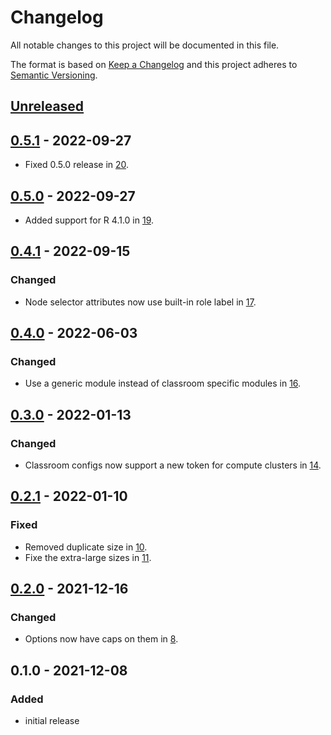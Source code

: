 # Changelog
All notable changes to this project will be documented in this file.

The format is based on [Keep a Changelog](http://keepachangelog.com/en/1.0.0/)
and this project adheres to [Semantic Versioning](http://semver.org/spec/v2.0.0.html).

## [Unreleased]

## [0.5.1] - 2022-09-27

- Fixed 0.5.0 release in [20](https://github.com/OSC/bc_classroom_rstudio/pull/20).

## [0.5.0] - 2022-09-27

- Added support for R 4.1.0 in [19](https://github.com/OSC/bc_classroom_rstudio/pull/19).

## [0.4.1] - 2022-09-15

### Changed

- Node selector attributes now use built-in role label in [17](https://github.com/OSC/bc_classroom_rstudio/pull/17).

## [0.4.0] - 2022-06-03

### Changed

- Use a generic module instead of classroom specific modules in [16](https://github.com/OSC/bc_classroom_rstudio/pull/16).

## [0.3.0] - 2022-01-13

### Changed

- Classroom configs now support a new token for compute clusters in [14](https://github.com/OSC/bc_classroom_rstudio/pull/14).

## [0.2.1] - 2022-01-10

### Fixed

- Removed duplicate size in [10](https://github.com/OSC/bc_classroom_rstudio/pull/10).
- Fixe the extra-large sizes in [11](https://github.com/OSC/bc_classroom_rstudio/pull/11).


## [0.2.0] - 2021-12-16

### Changed

- Options now have caps on them in [8](https://github.com/OSC/bc_classroom_rstudio/pull/8).

## 0.1.0 - 2021-12-08

### Added
- initial release

[Unreleased]: https://github.com/OSC/bc_classroom_rstudio/compare/v0.5.1...HEAD
[0.5.1]: https://github.com/OSC/bc_classroom_rstudio/compare/v0.5.0...v0.5.1
[0.5.0]: https://github.com/OSC/bc_classroom_rstudio/compare/v0.4.1...v0.5.0
[0.4.1]: https://github.com/OSC/bc_classroom_rstudio/compare/v0.4.0...v0.4.1
[0.4.0]: https://github.com/OSC/bc_classroom_rstudio/compare/v0.3.0...v0.4.0
[0.3.0]: https://github.com/OSC/bc_classroom_rstudio/compare/v0.2.1...v0.3.0
[0.2.1]: https://github.com/OSC/bc_classroom_rstudio/compare/v0.2.0...v0.2.1
[0.2.0]: https://github.com/OSC/bc_classroom_rstudio/compare/v0.1.0...v0.2.0
